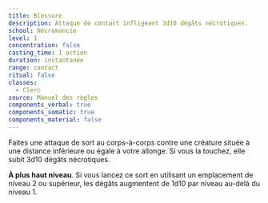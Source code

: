 ```yaml
---
title: Blessure
description: Attaque de contact infligeant 3d10 dégâts nécrotiques.
school: Nécromancie
level: 1
concentration: false
casting_time: 1 action
duration: instantanée
range: contact
ritual: false
classes:
  - Clerc
source: Manuel des règles
components_verbal: true
components_somatic: true
components_material: false
---
```

Faites une attaque de sort au corps-à-corps contre une créature située à une distance inférieure ou égale à votre allonge. Si vous la touchez, elle subit 3d10 dégâts nécrotiques.

**À plus haut niveau**. Si vous lancez ce sort en utilisant un emplacement de niveau 2 ou supérieur, les dégâts augmentent de 1d10 par niveau au-delà du niveau 1.
